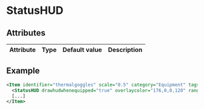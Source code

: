 # StatusHUD


## Attributes

| Attribute|Type|Default value|Description |
| ---|---|---|--- |



## Example
```xml
<Item identifier="thermalgoggles" scale="0.5" category="Equipment" tags="smallitem,clothing" cargocontaineridentifier="metalcrate" impactsoundtag="impact_metal_light">
  <StatusHUD drawhudwhenequipped="true" overlaycolor="176,0,0,120" range="3000" thermalgoggles="true" showdeadcharacters="false" showtexts="false" />
  [...]
</Item>
```


